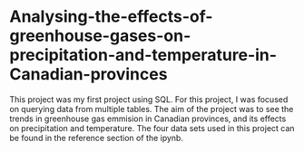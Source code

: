 # Analysing-the-effects-of-greenhouse-gases-on-precipitation-and-temperature-in-Canadian-provinces
This project was my first project using SQL. For this project, I was focused on querying data from multiple tables.
The aim of the project was to see the trends in greenhouse gas emmision in Canadian provinces, and its effects on precipitation and temperature.
The four data sets used in this project can be found in the reference section of the ipynb.
